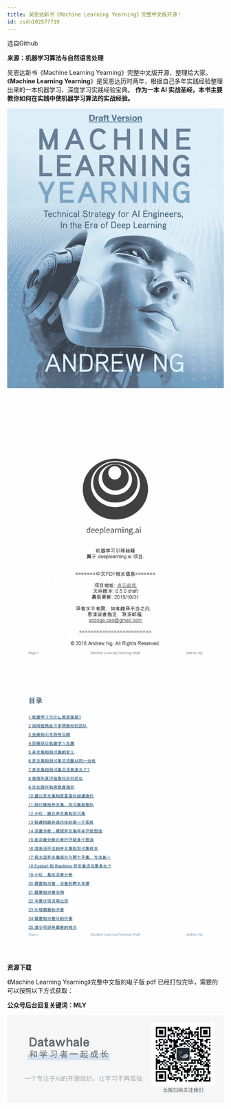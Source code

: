 ```yaml
---
title: 吴恩达新书《Machine Learning Yearning》完整中文版开源！
id: csdn102577719
---
```


选自Github

**来源：机器学习算法与自然语言处理**

吴恩达新书《Machine Learning Yearning》完整中文版开源，整理给大家。《**Machine Learning Yearning**》是吴恩达历时两年，根据自己多年实践经验整理出来的一本机器学习、深度学习实践经验宝典。 **作为一本 AI 实战圣经，本书主要教你如何在实践中使机器学习算法的实战经验。**

![640?wx_fmt=jpeg](../img/166f429dc81d99c59f3cbbc325e94b51.png)

![640?wx_fmt=jpeg](../img/8d89c0a5787443187bb979e81da109bc.png)![640?wx_fmt=jpeg](../img/7cbaa137d652c38441c975fae43bd9c5.png)

**资源下载**

《Machine Learning Yearning》完整中文版的电子版 pdf 已经打包完毕，需要的可以按照以下方式获取：

**公众号后台回复关键词：MLY**

![640?wx_fmt=jpeg](../img/b1092006a8057950036696050ad4b94d.png)